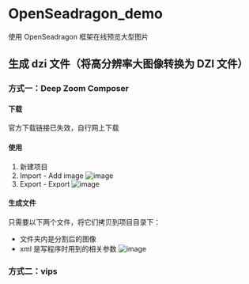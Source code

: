 # OpenSeadragon_demo
使用 OpenSeadragon 框架在线预览大型图片

## 生成 dzi 文件（将高分辨率大图像转换为 DZI 文件）
### 方式一：Deep Zoom Composer
#### 下载
官方下载链接已失效，自行网上下载
#### 使用
1. 新建项目
2. Import - Add image
![image](https://github.com/WangHu17/OpenSeadragon_demo/assets/39235304/7b00352d-a276-4bc0-9967-14bfbbbd89f8)
3. Export - Export
![image](https://github.com/WangHu17/OpenSeadragon_demo/assets/39235304/53a6d32b-9141-4e31-9da9-abebc7ef9788)
#### 生成文件
只需要以下两个文件，将它们拷贝到项目目录下：
- 文件夹内是分割后的图像
- xml 是写程序时用到的相关参数
![image](https://github.com/WangHu17/OpenSeadragon_demo/assets/39235304/69777fda-ac88-493c-afb0-e570321e2785)


### 方式二：vips
